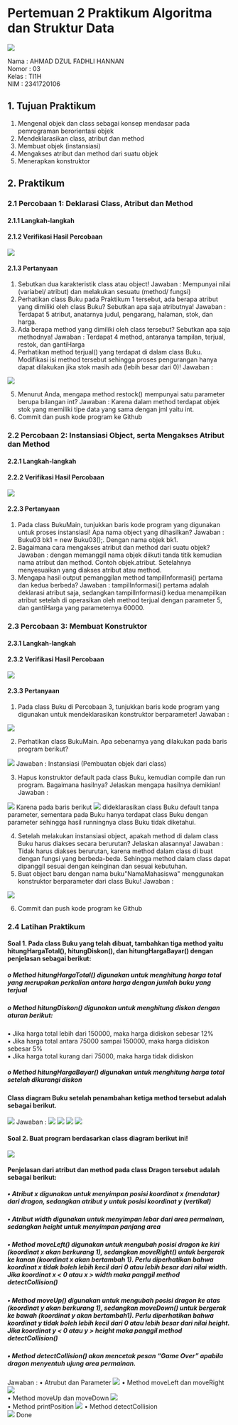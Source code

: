 # Pertemuan 2 Praktikum Algoritma dan Struktur Data
<img src = "Logo Polinema (Politeknik Negeri Malang).png">  

Nama : AHMAD DZUL FADHLI HANNAN  
Nomor : 03  
Kelas : TI1H  
NIM : 2341720106

## 1. Tujuan Praktikum
1. Mengenal objek dan class sebagai konsep mendasar pada pemrograman berorientasi objek
2. Mendeklarasikan class, atribut dan method
3. Membuat objek (instansiasi)
4. Mengakses atribut dan method dari suatu objek
5. Menerapkan konstruktor

## 2. Praktikum
### 2.1 Percobaan 1: Deklarasi Class, Atribut dan Method
#### 2.1.1 Langkah-langkah
#### 2.1.2 Verifikasi Hasil Percobaan
<img src = "image.png">

#### 2.1.3 Pertanyaan
1. Sebutkan dua karakteristik class atau object!
Jawaban :  Mempunyai nilai (variabel/ atribut) dan melakukan sesuatu (method/ fungsi)
2. Perhatikan class Buku pada Praktikum 1 tersebut, ada berapa atribut yang dimiliki oleh class Buku? Sebutkan apa saja atributnya!
Jawaban : Terdapat 5 atribut, anatarnya judul, pengarang, halaman, stok, dan harga.
3. Ada berapa method yang dimiliki oleh class tersebut? Sebutkan apa saja methodnya!
Jawaban : Terdapat 4 method, antaranya tampilan, terjual, restok, dan gantiHarga
4. Perhatikan method terjual() yang terdapat di dalam class Buku. Modifikasi isi method tersebut sehingga proses pengurangan hanya dapat dilakukan jika stok masih ada (lebih besar dari 0)!
Jawaban : 
<img src = "image-4.png">

5. Menurut Anda, mengapa method restock() mempunyai satu parameter berupa bilangan int?
Jawaban : Karena dalam method terdapat objek stok yang memiliki tipe data yang sama dengan jml yaitu int.
6. Commit dan push kode program ke Github

### 2.2 Percobaan 2: Instansiasi Object, serta Mengakses Atribut dan Method
#### 2.2.1 Langkah-langkah
#### 2.2.2 Verifikasi Hasil Percobaan
<img src = "image-1.png">

#### 2.2.3 Pertanyaan
1. Pada class BukuMain, tunjukkan baris kode program yang digunakan untuk proses instansiasi! Apa nama object yang dihasilkan?
Jawaban : Buku03 bk1 = new Buku03();. Dengan nama objek bk1.
2. Bagaimana cara mengakses atribut dan method dari suatu objek?
Jawaban : dengan memanggil nama objek diikuti tanda titik kemudian nama atribut dan method. Contoh objek.atribut. Setelahnya menyesuaikan yang diakses atribut atau method.
3. Mengapa hasil output pemanggilan method tampilInformasi() pertama dan kedua berbeda?
Jawaban : tampilInformasi() pertama adalah deklarasi atribut saja, sedangkan tampilInformasi() kedua menampilkan atribut setelah di operasikan oleh method terjual dengan parameter 5, dan gantiHarga yang parameternya 60000.

### 2.3 Percobaan 3: Membuat Konstruktor
#### 2.3.1 Langkah-langkah
#### 2.3.2 Verifikasi Hasil Percobaan
<img src = "image-2.png">

#### 2.3.3 Pertanyaan
1. Pada class Buku di Percobaan 3, tunjukkan baris kode program yang digunakan untuk mendeklarasikan konstruktor berparameter!
Jawaban : 
<img src = "image-3.png">

2. Perhatikan class BukuMain. Apa sebenarnya yang dilakukan pada baris program berikut?
<img src = "image-5.png">
Jawaban : Instansiasi (Pembuatan objek dari class)

3. Hapus konstruktor default pada class Buku, kemudian compile dan run program. Bagaimana hasilnya? Jelaskan mengapa hasilnya demikian!
Jawaban : 
<img src = "image-6.png">
Karena pada baris berikut 
<img src = "image-7.png">
dideklarasikan class Buku default tanpa parameter, sementara pada Buku hanya terdapat class Buku dengan parameter sehingga hasil runningnya class Buku tidak diketahui.

4. Setelah melakukan instansiasi object, apakah method di dalam class Buku harus diakses secara berurutan? Jelaskan alasannya!
Jawaban : Tidak harus diakses berurutan, karena method dalam class di buat dengan fungsi yang berbeda-beda. Sehingga method dalam class dapat dipanggil sesuai dengan keinginan dan sesuai kebutuhan.
5. Buat object baru dengan nama buku"NamaMahasiswa" menggunakan konstruktor berparameter dari class Buku!
Jawaban : 
<img src = "image-9.png">

6. Commit dan push kode program ke Github

### 2.4 Latihan Praktikum
#### Soal 1. Pada class Buku yang telah dibuat, tambahkan tiga method yaitu hitungHargaTotal(), hitungDiskon(), dan hitungHargaBayar() dengan penjelasan sebagai berikut:
##### o Method hitungHargaTotal() digunakan untuk menghitung harga total yang merupakan perkalian antara harga dengan jumlah buku yang terjual
##### o Method hitungDiskon() digunakan untuk menghitung diskon dengan aturan berikut:
▪ Jika harga total lebih dari 150000, maka harga didiskon sebesar 12%  
▪ Jika harga total antara 75000 sampai 150000, maka harga didiskon sebesar 5%  
▪ Jika harga total kurang dari 75000, maka harga tidak didiskon  
##### o Method hitungHargaBayar() digunakan untuk menghitung harga total setelah dikurangi diskon
#### Class diagram Buku setelah penambahan ketiga method tersebut adalah sebagai berikut.
<img src = "image-8.png">
Jawaban :  
<img src = "image-11.png">  
<img src = "image-12.png">
<img src = "image-13.png">
<img src = "image-14.png">

#### Soal 2. Buat program berdasarkan class diagram berikut ini!
<img src = "image-10.png">

#### Penjelasan dari atribut dan method pada class Dragon tersebut adalah sebagai berikut:
##### • Atribut x digunakan untuk menyimpan posisi koordinat x (mendatar) dari dragon, sedangkan atribut y untuk posisi koordinat y (vertikal)
##### • Atribut width digunakan untuk menyimpan lebar dari area permainan, sedangkan height untuk menyimpan panjang area
##### • Method moveLeft() digunakan untuk mengubah posisi dragon ke kiri (koordinat x akan berkurang 1), sedangkan moveRight() untuk bergerak ke kanan (koordinat x akan bertambah 1). Perlu diperhatikan bahwa koordinat x tidak boleh lebih kecil dari 0 atau lebih besar dari nilai width. Jika koordinat x < 0 atau x > width maka panggil method detectCollision()
##### • Method moveUp() digunakan untuk mengubah posisi dragon ke atas (koordinat y akan berkurang 1), sedangkan moveDown() untuk bergerak ke bawah (koordinat y akan bertambah1). Perlu diperhatikan bahwa koordinat y tidak boleh lebih kecil dari 0 atau lebih besar dari nilai height. Jika koordinat y < 0 atau y > height maka panggil method detectCollision()
##### • Method detectCollision() akan mencetak pesan “Game Over” apabila dragon menyentuh ujung area permainan.
Jawaban : 
• Atrubut dan Parameter
    <img src = "image-15.png">
• Method moveLeft dan moveRight  
    <img src = "image-16.png">  
• Method moveUp dan moveDown
    <img src = "image-17.png">  
• Method printPosition
    <img src = "image-18.png">
• Method detectCollision  
    <img src = "image-19.png">
Done
